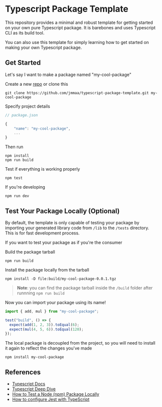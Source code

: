 # Typescript Package Template

This repository provides a minimal and robust template for getting started on your own pure Typescript package. It is barebones and uses Typescript CLI as its build tool.

You can also use this template for simply learning how to get started on making your own Typescript package.

## Get Started

Let's say I want to make a package named "my-cool-package"

Create a new [repo](https://github.com/jmmaa/typescript-package-template/generate) or clone this
```
git clone https://github.com/jmmaa/typescript-package-template.git my-cool-package
```

Specify project details

```js
// package.json

{
    "name": "my-cool-package",
    ...
}
```

Then run

```
npm install
npm run build
```

Test if everything is working properly

```
npm test
```

If you're developing

```
npm run dev
```

## Test Your Package Locally (Optional)

By default, the template is only capable of testing your package by importing your generated library code from `/lib` to the `/tests` directory. This is for fast development process.

If you want to test your package as if you're the consumer

Build the package tarball
```
npm run build
```
Install the package locally from the tarball
```
npm install -D file:build/my-cool-package-0.0.1.tgz
```
> **Note**: you can find the package tarball inside the `/build` folder after runnning `npm run build`

Now you can import your package using its name!

```typescript
import { add, mul } from "my-cool-package";

test("build", () => {
  expect(add(1, 2, 3)).toEqual(6);
  expect(mul(4, 5, 6)).toEqual(120);
});
```
The local package is decoupled from the project, so you will need to install it again to reflect the changes you've made
```
npm install my-cool-package
```

## References

- [Typescript Docs](https://www.typescriptlang.org/docs)
- [Typescript Deep Dive](https://basarat.gitbook.io/typescript/library)
- [How to Test a Node (npm) Package Locally](https://javascript.plainenglish.io/how-to-test-a-node-package-locally-8dde33e642df)
- [How to configure Jest with TypeScript](https://swizec.com/blog/how-to-configure-jest-with-typescript/)
